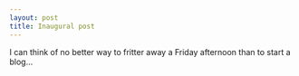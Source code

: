 ```yaml
---
layout: post
title: Inaugural post
---
```


I can think of no better way to fritter away a Friday afternoon than to start a blog...
